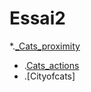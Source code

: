 # Essai2
*.[_Cats_proximity](https://emilieherpe.github.io/Essai2/cats_proximity.html)
* .[Cats_actions](https://emilieherpe.github.io/Essai2/cats_actions.html)
* .[Cityofcats]
